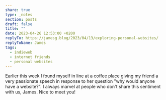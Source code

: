 ```yaml
---
share: true
type: _notes
section: posts
draft: false
title: ""
date: 2023-04-26 12:53:00 +0200
replyTo: https://jamesg.blog/2023/04/13/exploring-personal-websites/
replyToName: James
tags:
  - indieweb
  - internet friends
  - personal websites
---
```


Earlier this week I found myself in line at a coffee place giving my friend a very passionate speech in response to her question "why would anyone have a website?". I always marvel at people who don't share this sentiment with us, James. Nice to meet you!